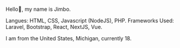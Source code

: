 Hello👋, my name is Jimbo.

Langues: HTML, CSS, Javascript (NodeJS), PHP.
Frameworks Used: Laravel, Bootstrap, React, NextJS, Vue.

I am from the United States, Michigan, currently 18.
